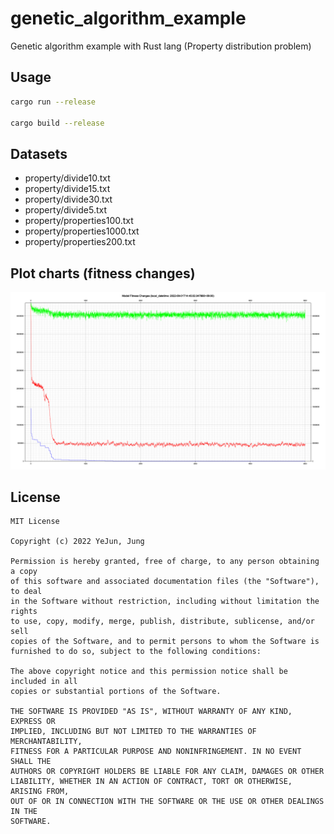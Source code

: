 # genetic_algorithm_example
Genetic algorithm example with Rust lang (Property distribution problem)

## Usage
```bash
cargo run --release

cargo build --release
```

## Datasets
- property/divide10.txt
- property/divide15.txt
- property/divide30.txt
- property/divide5.txt
- property/properties100.txt
- property/properties1000.txt
- property/properties200.txt

## Plot charts (fitness changes)
![fitness_changes](./fitness_changes.png)

## License
```
MIT License

Copyright (c) 2022 YeJun, Jung

Permission is hereby granted, free of charge, to any person obtaining a copy
of this software and associated documentation files (the "Software"), to deal
in the Software without restriction, including without limitation the rights
to use, copy, modify, merge, publish, distribute, sublicense, and/or sell
copies of the Software, and to permit persons to whom the Software is
furnished to do so, subject to the following conditions:

The above copyright notice and this permission notice shall be included in all
copies or substantial portions of the Software.

THE SOFTWARE IS PROVIDED "AS IS", WITHOUT WARRANTY OF ANY KIND, EXPRESS OR
IMPLIED, INCLUDING BUT NOT LIMITED TO THE WARRANTIES OF MERCHANTABILITY,
FITNESS FOR A PARTICULAR PURPOSE AND NONINFRINGEMENT. IN NO EVENT SHALL THE
AUTHORS OR COPYRIGHT HOLDERS BE LIABLE FOR ANY CLAIM, DAMAGES OR OTHER
LIABILITY, WHETHER IN AN ACTION OF CONTRACT, TORT OR OTHERWISE, ARISING FROM,
OUT OF OR IN CONNECTION WITH THE SOFTWARE OR THE USE OR OTHER DEALINGS IN THE
SOFTWARE.
```
